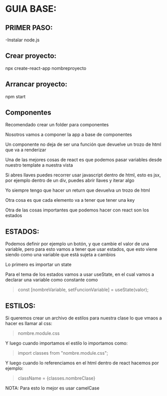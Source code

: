 # GUIA BASE:
## PRIMER PASO:
-Instalar node.js

## Crear proyecto:
npx create-react-app nombreproyecto

## Arrancar proyecto:
npm start

## Componentes

Recomendado crear un folder para componentes

Nosotros vamos a componer la app a base de componentes

Un componente no deja de ser una función que devuelve un trozo de html que va a renderizar

Una de las mejores cosas de react es que podemos pasar variables desde nuestro template a nuestra vista

Si abres llaves puedes recorrer usar javascript dentro de html, esto es jsx,
por ejemplo dentro de un div, puedes abrir llaves y iterar algo

Yo siempre tengo que hacer un return que devuelva un trozo de html

Otra cosa es que cada elemento va a tener que tener una key


Otra de las cosas importantes que podemos hacer con react son los estados

## ESTADOS:
Podemos definir por ejemplo un botón, y que cambie el valor de una variable, pero para esto vamos a tener que usar estados, que esto viene siendo como una variable que está sujeta a cambios

Lo primero es importar un state

Para el tema de los estados vamos a usar useState, en el cual vamos a declarar una variable como constante como 

>const [nombreVariable, setFuncionVariable] = useState(valor);


## ESTILOS:

Si queremos crear un archivo de estilos para nuestra clase lo que vmaos a hacer es llamar al css:
>nombre.module.css

Y luego cuando importamos el estilo lo importamos como:

>import classes from "nombre.module.css";

Y luego cuando lo referenciamos en el html dentro de react hacemos por ejemplo:

>className = {classes.nombreClase}

NOTA: Para esto lo mejor es usar camelCase